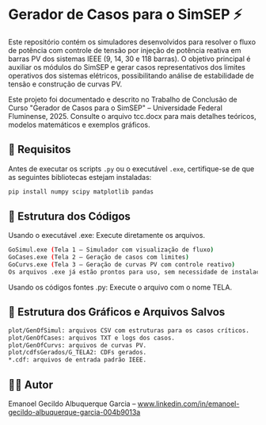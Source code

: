 # Gerador de Casos para o SimSEP ⚡

Este repositório contém os simuladores desenvolvidos para resolver o fluxo de potência com controle de tensão por injeção de potência reativa em barras PV dos sistemas IEEE (9, 14, 30 e 118 barras). O objetivo principal é auxiliar os módulos do SimSEP e gerar casos representativos dos limites operativos dos sistemas elétricos, possibilitando análise de estabilidade de tensão e construção de curvas PV.

Este projeto foi documentado e descrito no Trabalho de Conclusão de Curso "Gerador de Casos para o SimSEP" – Universidade Federal Fluminense, 2025. Consulte o arquivo tcc.docx para mais detalhes teóricos, modelos matemáticos e exemplos gráficos.

## 🔧 Requisitos

Antes de executar os scripts `.py` ou o executável `.exe`, certifique-se de que as seguintes bibliotecas estejam instaladas:

```bash
pip install numpy scipy matplotlib pandas
```
## 📂 Estrutura dos Códigos
Usando o executável .exe: Execute diretamente os arquivos.
```bash
GoSimul.exe (Tela 1 – Simulador com visualização de fluxo)
GoCases.exe (Tela 2 – Geração de casos com limites)
GoCurvs.exe (Tela 3 – Geração de curvas PV com controle reativo)
Os arquivos .exe já estão prontos para uso, sem necessidade de instalação de bibliotecas.
```
Usando os códigos fontes .py: Execute o arquivo com o nome TELA.


## 📂 Estrutura dos Gráficos e Arquivos Salvos
```bash
plot/GenOfSimul: arquivos CSV com estruturas para os casos críticos.
plot/GenOfCases: arquivos TXT e logs dos casos.
plot/GenOfCurvs: arquivos de curvas PV.
plot/cdfsGerados/G_TELA2: CDFs gerados.
*.cdf: arquivos de entrada padrão IEEE.
```


## 👨‍💻 Autor
Emanoel Gecildo Albuquerque Garcia – www.linkedin.com/in/emanoel-gecildo-albuquerque-garcia-004b9013a

